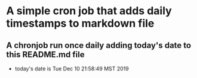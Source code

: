 A simple cron job that adds daily timestamps to markdown file
============================================================
## A chronjob run once daily adding today's date to this README.md file
* today's date is Tue Dec 10 21:58:49 MST 2019
